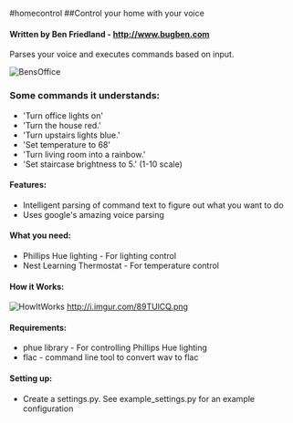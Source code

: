 #homecontrol
##Control your home with your voice
#### Written by Ben Friedland - http://www.bugben.com

Parses your voice and executes commands based on input. 

![BensOffice](http://i.imgur.com/Ze3IqW6.png "Ben's Office")


### Some commands it understands:

- 'Turn office lights on'                                                 
- 'Turn the house red.'                                                   
- 'Turn upstairs lights blue.'                                            
- 'Set temperature to 68'                                                 
- 'Turn living room into a rainbow.'                                      
- 'Set staircase brightness to 5.' (1-10 scale)     

#### Features:

- Intelligent parsing of command text to figure out what you want to do
- Uses google's amazing voice parsing

#### What you need:

- Phillips Hue lighting - For lighting control
- Nest Learning Thermostat - For temperature control

#### How it Works:
![HowItWorks](http://i.imgur.com/89TUlCQ.png "How It Works")
http://i.imgur.com/89TUlCQ.png


#### Requirements:

- phue library - For controlling Phillips Hue lighting
- flac - command line tool to convert wav to flac


#### Setting up:

- Create a settings.py. See example_settings.py for an example configuration




